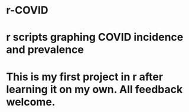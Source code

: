 # r-COVID
# r scripts graphing COVID incidence and prevalence

# This is my first project in r after learning it on my own. All feedback welcome.
